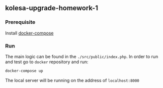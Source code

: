 ## kolesa-upgrade-homework-1

### Prerequisite

Install [docker-compose](https://docs.docker.com/compose/install/)

### Run

The main logic can be found in the `./src/public/index.php`. In order to run and test go to `docker` repository and run:

```bash
docker-compose up
```

The local server will be running on the address of `localhost:8000`
